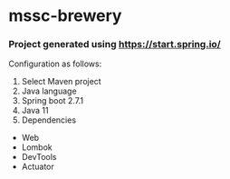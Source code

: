 # mssc-brewery

### Project generated using https://start.spring.io/

Configuration as follows:
1. Select Maven project
2. Java language
3. Spring boot 2.7.1
4. Java 11
5. Dependencies
 - Web
 - Lombok
 - DevTools
 - Actuator
 
 

